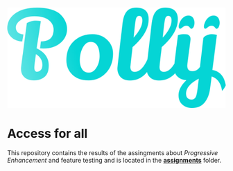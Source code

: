 ![Polly website logo](/assignments/opd-3/polly.png)

# Access for all

This repository contains the results of the assingments about *Progressive Enhancement* and feature testing and is located in the [**assignments**](/assignments) folder.

